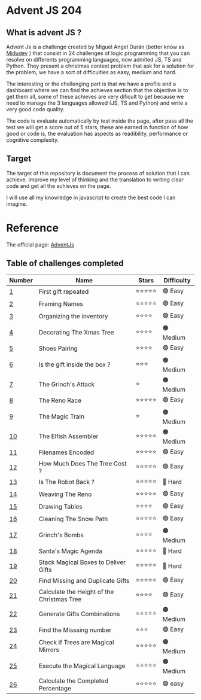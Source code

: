 # Advent JS 204

## What is advent JS ?

Advent Js is a challenge created by Miguel Angel Durán (better know as [Midudev](https://www.twitch.tv/midudev) ) that consist in 24 challenges of logic programming that you can resolve on differents programming languages, now admited JS, TS and Python. They present a christmas context problem that ask for a solution for the problem, we have a sort of difficulties as easy, medium and hard. 

The interesting or the challenging part is that we have a profile and a dashboard where we can find the achieves section that the objective is to get them all, some of these achieves are very dificult to get because we need to manage the 3 languages allowed (JS, TS and Python) and write a very good code quality. 

The code is evaluate automatically by test inside the page, after pass all the test we will get a score out of 5 stars, these are earned in function of how good or code is, the evaluation has aspects as readibility, performance or cognitive complexity.

## Target

The target of this repository is document the process of solution that I can achieve. Improve my level of thinking and the translation to writing clear code and get all the achieves on the page. 

I will use all my knowledge in javascript to create the best code I can imagine.

# Reference 
The official page:  [AdventJs](https://adventjs.dev/)

## Table of challenges completed

| Number | Name | Stars | Difficulty |
|--------|------|-------| -----------|
| [1](/challenge_1/)      |First gift repeated | ⭐⭐⭐⭐⭐| 🟢 Easy |
| [2](/challenge_2/) | Framing Names | ⭐⭐⭐⭐⭐ | 🟢 Easy |
| [3](/challenge_3/) | Organizing the inventory | ⭐⭐⭐⭐ | 🟢 Easy |
| [4](/challenge_4/) | Decorating The Xmas Tree | ⭐⭐⭐⭐ | 🟠 Medium |
| [5](/challenge_5/) | Shoes Pairing | ⭐⭐⭐⭐ | 🟢 Easy |
| [6](/challenge_6/) | Is the gift inside the box ? | ⭐⭐⭐| 🟠 Medium |
| [7](/challenge_7/) | The Grinch's Attack | ⭐| 🟠 Medium |
| [8](/challenge_8/) | The Reno Race | ⭐⭐⭐⭐⭐ | 🟢 Easy|
| [9](/challenge_9/) | The Magic Train | ⭐ | 🟠 Medium | 
| [10](/challenge_10/) | The Elfish Assembler | ⭐⭐⭐⭐⭐ | 🟠 Medium |
| [11](/challenge_11/) | Filenames Encoded | ⭐⭐⭐⭐⭐ | 🟢 Easy |
| [12](/challenge_12/) | How Much Does The Tree Cost ?|⭐⭐⭐⭐⭐ | 🟢 Easy |
| [13](/challenge_13/) | Is The Robot Back ?|⭐⭐⭐⭐⭐ | 🔴 Hard |
| [14](/challenge_14/) | Weaving The Reno|⭐⭐⭐⭐⭐ | 🟢 Easy |
| [15](/challenge_15/) | Drawing Tables |⭐⭐⭐⭐ | 🟢 Easy |
| [16](/challenge_16/) | Cleaning The Snow Path|⭐⭐⭐⭐⭐ | 🟢 Easy |
| [17](/challenge_17/) | Grinch's Bombs |⭐⭐⭐⭐ | 🟠 Medium |
| [18](/challenge_18/) | Santa's Magic Agenda |⭐⭐⭐⭐⭐ | 🔴 Hard |
| [19](/challenge_19/) | Stack Magical Boxes to Deliver Gifts |⭐⭐⭐⭐⭐ | 🔴 Hard |
| [20](/challenge_20/) | Find Missing and Duplicate Gifts |⭐⭐⭐⭐⭐ | 🟢 Easy |
| [21](/challenge_21/) | Calculate the Height of the Christmas Tree |⭐⭐⭐⭐ | 🟢 Easy |
| [22](/challenge_22/) | Generate Gifts Combinations |⭐⭐⭐⭐⭐ | 🟠 Medium |
| [23](/challenge_23/) | Find the Misssing number |⭐⭐⭐ | 🟢 Easy |
| [24](/challenge_24/) | Check if Trees are Magical Mirrors |⭐⭐⭐⭐⭐ | 🟠 Medium |
| [25](/challenge_25/) | Execute the Magical Language |⭐⭐⭐⭐⭐ | 🟠 Medium |
| [26](/challenge_26/) | Calculate the Completed Percentage |⭐⭐⭐⭐⭐ | 🟢 easy |